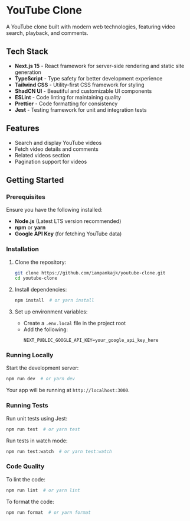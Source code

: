# YouTube Clone

A YouTube clone built with modern web technologies, featuring video search, playback, and comments.

## Tech Stack

- **Next.js 15** - React framework for server-side rendering and static site generation
- **TypeScript** - Type safety for better development experience
- **Tailwind CSS** - Utility-first CSS framework for styling
- **ShadCN UI** - Beautiful and customizable UI components
- **ESLint** - Code linting for maintaining quality
- **Prettier** - Code formatting for consistency
- **Jest** - Testing framework for unit and integration tests

## Features

- Search and display YouTube videos
- Fetch video details and comments
- Related videos section
- Pagination support for videos

## Getting Started

### Prerequisites

Ensure you have the following installed:

- **Node.js** (Latest LTS version recommended)
- **npm** or **yarn**
- **Google API Key** (for fetching YouTube data)

### Installation

1. Clone the repository:

   ```sh
   git clone https://github.com/iampankajk/youtube-clone.git
   cd youtube-clone
   ```

2. Install dependencies:

   ```sh
   npm install  # or yarn install
   ```

3. Set up environment variables:
   - Create a `.env.local` file in the project root
   - Add the following:
     ```env
     NEXT_PUBLIC_GOOGLE_API_KEY=your_google_api_key_here
     ```

### Running Locally

Start the development server:

```sh
npm run dev  # or yarn dev
```

Your app will be running at `http://localhost:3000`.

### Running Tests

Run unit tests using Jest:

```sh
npm run test  # or yarn test
```

Run tests in watch mode:

```sh
npm run test:watch  # or yarn test:watch
```

### Code Quality

To lint the code:

```sh
npm run lint  # or yarn lint
```

To format the code:

```sh
npm run format  # or yarn format
```

